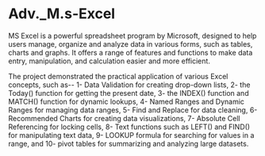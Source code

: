 # Adv._M.s-Excel
MS Excel is a powerful spreadsheet program by Microsoft, designed to help users manage, organize and analyze data in various forms, such as tables, charts and graphs. It offers a range of features and functions to make data entry, manipulation, and calculation easier and more efficient.


The project demonstrated the practical application of various Excel concepts, such as--
1- Data Validation for creating drop-down lists, 
2- the Today() function for getting the present date, 
3- the INDEX() function and MATCH() function for dynamic lookups, 
4- Named Ranges and Dynamic Ranges for managing data ranges, 
5- Find and Replace for data cleaning, 
6- Recommended Charts for creating data visualizations, 
7- Absolute Cell Referencing for locking cells, 
8- Text functions such as LEFT() and FIND() for manipulating text data, 
9- LOOKUP formula for searching for values in a range, and 
10- pivot tables for summarizing and analyzing large datasets.
